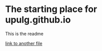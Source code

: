 # The starting place for upulg.github.io

This is the readme


<a href="ex1.html">link to another file</a>
